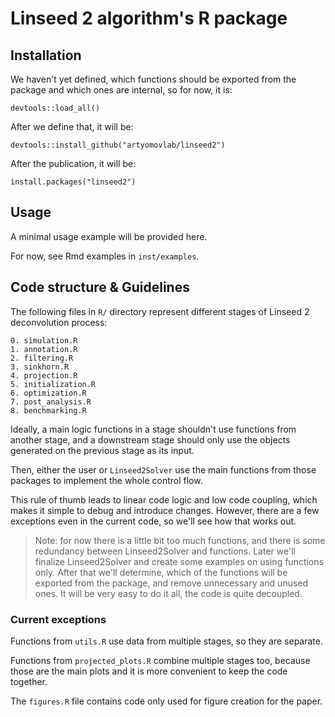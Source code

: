 # Linseed 2 algorithm's R package

## Installation
We haven't yet defined, which functions should be exported
from the package and which ones are internal, so for now, it is:
```
devtools::load_all()
```

After we define that, it will be: 
```
devtools::install_github("artyomovlab/linseed2")
```

After the publication, it will be:
```
install.packages("linseed2")
```


## Usage
A minimal usage example will be provided here.

For now, see Rmd examples in `inst/examples`.


## Code structure & Guidelines

The following files in `R/` directory represent different stages
of Linseed 2 deconvolution process:
```
0. simulation.R
1. annotation.R
2. filtering.R
3. sinkhorn.R
4. projection.R
5. initialization.R
6. optimization.R
7. post_analysis.R
8. benchmarking.R
```

Ideally, a main logic functions in a stage shouldn't use 
functions from another stage, and a downstream stage 
should only use the objects generated on the previous stage as its input. 

Then, either the user or `Linseed2Solver` use the main
functions from those packages to implement the whole control flow.

This rule of thumb leads to linear code logic and low code coupling,
which makes it simple to debug and introduce changes. However, there are
a few exceptions even in the current code, so we'll see how that works out.

> Note: for now there is a little bit too much functions, and there is
some redundancy between Linseed2Solver and functions. Later we'll finalize
Linseed2Solver and create some examples on using functions only. 
After that we'll determine, which of the functions will be exported
from the package, and remove unnecessary and unused ones.
It will be very easy to do it all, the code is quite decoupled.


### Current exceptions
Functions from `utils.R` use data from multiple stages, so they are separate.

Functions from `projected_plots.R` combine multiple stages too, because
those are the main plots and it is more convenient to keep the code together.

The `figures.R` file contains code only used for figure creation for the paper.
